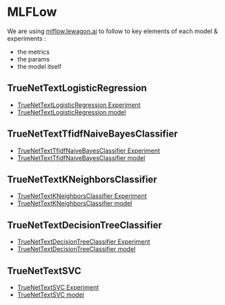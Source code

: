 
# MLFLow

We are using [mlflow.lewagon.ai](https://mlflow.lewagon.ai/) to follow to key elements of each model & experiments :
- the metrics
- the params
- the model itself


## TrueNetTextLogisticRegression

- [TrueNetTextLogisticRegression Experiment](https://mlflow.lewagon.ai/#/experiments/670)
- [TrueNetTextLogisticRegression model](https://mlflow.lewagon.ai/#/models/TrueNetTextLogisticRegression)

## TrueNetTextTfidfNaiveBayesClassifier

- [TrueNetTextTfidfNaiveBayesClassifier Experiment](https://mlflow.lewagon.ai/#/experiments/673)
- [TrueNetTextTfidfNaiveBayesClassifier model](https://mlflow.lewagon.ai/#/models/TrueNetTextTfidfNaiveBayesClassifier)

## TrueNetTextKNeighborsClassifier

- [TrueNetTextKNeighborsClassifier Experiment](https://mlflow.lewagon.ai/#/experiments/671)
- [TrueNetTextKNeighborsClassifier model](https://mlflow.lewagon.ai/#/models/TrueNetTextKNeighborsClassifier)

## TrueNetTextDecisionTreeClassifier

- [TrueNetTextDecisionTreeClassifier Experiment](https://mlflow.lewagon.ai/#/experiments/672)
- [TrueNetTextDecisionTreeClassifier model](https://mlflow.lewagon.ai/#/models/TrueNetTextDecisionTreeClassifier)

## TrueNetTextSVC

- [TrueNetTextSVC Experiment](https://mlflow.lewagon.ai/#/experiments/674)
- [TrueNetTextSVC model](https://mlflow.lewagon.ai/#/models/TrueNetTextSVC)
